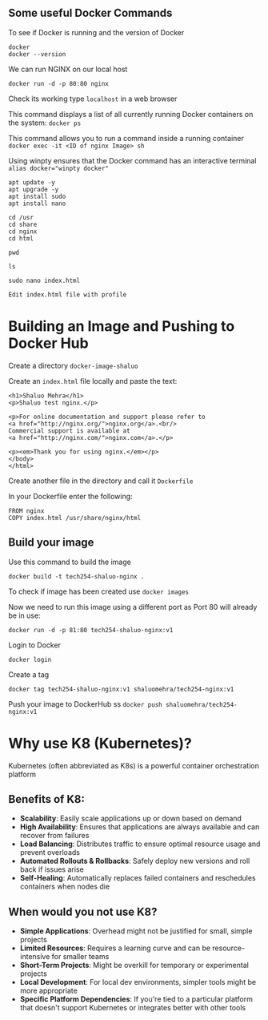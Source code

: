 ## Some useful Docker Commands

To see if Docker is running and the version of Docker
```
docker
docker --version
```

We can run NGINX on our local host
```
docker run -d -p 80:80 nginx
```
Check its working type `localhost` in a web browser

This command displays a list of all currently running Docker containers on the system: `docker ps`

This command allows you to run a command inside a running container
`docker exec -it <ID of nginx Image> sh`

Using winpty ensures that the Docker command has an interactive terminal
`alias docker="winpty docker"`

```
apt update -y
apt upgrade -y
apt install sudo
apt install nano

cd /usr
cd share
cd nginx
cd html

pwd

ls

sudo nano index.html

Edit index.html file with profile
```

# Building an Image and Pushing to Docker Hub

Create a directory `docker-image-shaluo` <br>

Create an `index.html` file locally and paste the text:

```
<h1>Shaluo Mehra</h1>
<p>Shaluo test nginx.</p>

<p>For online documentation and support please refer to
<a href="http://nginx.org/">nginx.org</a>.<br/>
Commercial support is available at
<a href="http://nginx.com/">nginx.com</a>.</p>

<p><em>Thank you for using nginx.</em></p>
</body>
</html>
```

Create another file in the directory and call it `Dockerfile` <br>

In your Dockerfile enter the following:
```
FROM nginx
COPY index.html /usr/share/nginx/html
```

## Build your image

Use this command to build the image 

`docker build -t tech254-shaluo-nginx .` <br>

To check if image has been created use `docker images`

Now we need to run this image using a different port as Port 80 will already be in use:

`docker run -d -p 81:80 tech254-shaluo-nginx:v1`

Login to Docker

`docker login`

Create a tag

`docker tag tech254-shaluo-nginx:v1 shaluomehra/tech254-nginx:v1`

Push your image to DockerHub
ss
`docker push shaluomehra/tech254-nginx:v1`

# Why use K8 (Kubernetes)?

Kubernetes (often abbreviated as K8s) is a powerful container orchestration platform

## Benefits of K8:
- **Scalability**: Easily scale applications up or down based on demand
- **High Availability**: Ensures that applications are always available and can recover from failures
- **Load Balancing**: Distributes traffic to ensure optimal resource usage and prevent overloads
- **Automated Rollouts & Rollbacks**: Safely deploy new versions and roll back if issues arise
- **Self-Healing**: Automatically replaces failed containers and reschedules containers when nodes die

## When would you not use K8?
- **Simple Applications**: Overhead might not be justified for small, simple projects
- **Limited Resources**: Requires a learning curve and can be resource-intensive for smaller teams
- **Short-Term Projects**: Might be overkill for temporary or experimental projects
- **Local Development**: For local dev environments, simpler tools might be more appropriate
- **Specific Platform Dependencies**: If you're tied to a particular platform that doesn't support Kubernetes or integrates better with other tools













